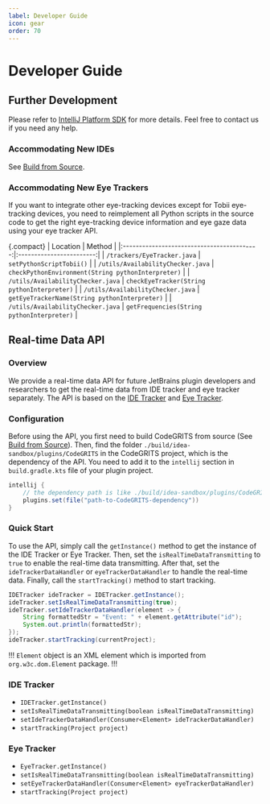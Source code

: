 ```yaml
---
label: Developer Guide
icon: gear
order: 70
---
```


# Developer Guide

## Further Development

Please refer to [IntelliJ Platform SDK](https://plugins.jetbrains.com/docs/intellij/welcome.html) for more details.
Feel free to contact us if you need any help.

### Accommodating New IDEs

See [Build from Source](usage.md#build-from-source).

### Accommodating New Eye Trackers

If you want to integrate other eye-tracking devices except for Tobii eye-tracking devices, you need to reimplement all
Python scripts in the source code to get the right eye-tracking device information and eye gaze data using your eye
tracker API.

{.compact}
| Location | Method |
|:------------------------------------------:|:------------------------:|
| `/trackers/EyeTracker.java` | `setPythonScriptTobii()` |
| `/utils/AvailabilityChecker.java` | `checkPythonEnvironment(String pythonInterpreter)` |
| `/utils/AvailabilityChecker.java` | `checkEyeTracker(String pythonInterpreter)` |
| `/utils/AvailabilityChecker.java` | `getEyeTrackerName(String pythonInterpreter)` |
| `/utils/AvailabilityChecker.java` | `getFrequencies(String pythonInterpreter)` |

## Real-time Data API

### Overview

We provide a real-time data API for future JetBrains plugin developers and researchers to get the real-time data from
IDE tracker and eye tracker separately. The API is based on the [IDE Tracker](#ide-tracker)
and [Eye Tracker](#eye-tracker).

### Configuration

Before using the API, you first need to build CodeGRITS from source
(See [Build from Source](usage.md#build-from-source)). Then, find the folder `./build/idea-sandbox/plugins/CodeGRITS`
in the CodeGRITS project, which is the dependency of the API. You need to add it to the `intellij` section
in `build.gradle.kts` file of your plugin project.

```groovy
intellij {
    // the dependency path is like ./build/idea-sandbox/plugins/CodeGRITS
    plugins.set(file("path-to-CodeGRITS-dependency"))
}
```

### Quick Start

To use the API, simply call the `getInstance()` method to get the instance of the IDE Tracker or Eye Tracker. Then, set
the `isRealTimeDataTransmitting` to `true` to enable the real-time data transmitting. After that, set
the `ideTrackerDataHandler` or `eyeTrackerDataHandler` to handle the real-time data. Finally, call the `startTracking()`
method to start tracking.

```java
IDETracker ideTracker = IDETracker.getInstance();
ideTracker.setIsRealTimeDataTransmitting(true);
ideTracker.setIdeTrackerDataHandler(element -> {
    String formattedStr = "Event: " + element.getAttribute("id");
    System.out.println(formattedStr);
});
ideTracker.startTracking(currentProject);
```

!!!
`Element` object is an XML element which is imported from `org.w3c.dom.Element` package.
!!!

### IDE Tracker

- `IDETracker.getInstance()`
- `setIsRealTimeDataTransmitting(boolean isRealTimeDataTransmitting)`
- `setIdeTrackerDataHandler(Consumer<Element> ideTrackerDataHandler)`
- `startTracking(Project project)`

### Eye Tracker

- `EyeTracker.getInstance()`
- `setIsRealTimeDataTransmitting(boolean isRealTimeDataTransmitting)`
- `setEyeTrackerDataHandler(Consumer<Element> eyeTrackerDataHandler)`
- `startTracking(Project project)`